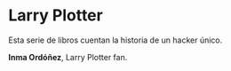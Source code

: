 # Larry Plotter

Esta serie de libros cuentan la historia de un hacker único.

**Inma Ordóñez**, Larry Plotter fan.